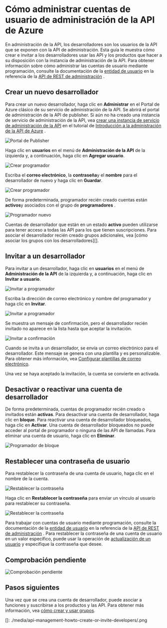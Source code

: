<properties 
    pageTitle="Cómo administrar cuentas de usuario de administración de la API de Azure | Microsoft Azure" 
    description="Aprenda a crear o invitar a los usuarios de administración de la API de Azure" 
    services="api-management" 
    documentationCenter="" 
    authors="steved0x" 
    manager="erikre" 
    editor=""/>

<tags 
    ms.service="api-management" 
    ms.workload="mobile" 
    ms.tgt_pltfrm="na" 
    ms.devlang="na" 
    ms.topic="article" 
    ms.date="10/25/2016" 
    ms.author="sdanie"/>

# <a name="how-to-manage-user-accounts-in-azure-api-management"></a>Cómo administrar cuentas de usuario de administración de la API de Azure

En administración de la API, los desarrolladores son los usuarios de la API que se exponen con la API de administración. Esta guía le muestra cómo crear e invitar a los desarrolladores usar las API y los productos que hacer a su disposición con la instancia de administración de la API. Para obtener información sobre cómo administrar las cuentas de usuario mediante programación, consulte la documentación de la [entidad de usuario](https://msdn.microsoft.com/library/azure/dn776330.aspx) en la referencia de la [API de REST de administración](https://msdn.microsoft.com/library/azure/dn776326.aspx) .

## <a name="create-developer"> </a>Crear un nuevo desarrollador

Para crear un nuevo desarrollador, haga clic en **Administrar** en el Portal de Azure clásico de su servicio de administración de la API. Se abrirá el portal de administración de la API de publisher. Si aún no ha creado una instancia de servicio de administración de la API, vea [crear una instancia de servicio de administración de la API][] en el tutorial de [Introducción a la administración de la API de Azure][] .

![Portal de Publisher][api-management-management-console]

Haga clic en **usuarios** en el menú de **Administración de la API** de la izquierda y, a continuación, haga clic en **Agregar usuario**.

![Crear programador][api-management-create-developer]

Escriba el **correo electrónico**, la **contraseña**y el **nombre** para el desarrollador de nuevo y haga clic en **Guardar**.

![Crear programador][api-management-add-new-user]

De forma predeterminada, programador recién creado cuentas están **activos**y asociados con el grupo de **programadores** .

![Programador nuevo][api-management-new-developer]

Cuentas de desarrollador que están en un estado **activo** pueden utilizarse para tener acceso a todas las API para los que tienen suscripciones. Para asociar el desarrollador recién creado grupos adicionales, vea [cómo asociar los grupos con los desarrolladores][].

## <a name="invite-developer"> </a>Invitar a un desarrollador

Para invitar a un desarrollador, haga clic en **usuarios** en el menú de **Administración de la API** de la izquierda y, a continuación, haga clic en **Invitar a usuario**.

![Invitar a programador][api-management-invite-developer]

Escriba la dirección de correo electrónico y nombre del programador y haga clic en **Invitar**.

![Invitar a programador][api-management-invite-developer-window]

Se muestra un mensaje de confirmación, pero el desarrollador recién invitado no aparece en la lista hasta que aceptar la invitación. 

![Invitar a confirmación][api-management-invite-developer-confirmation]

Cuando se invita a un desarrollador, se envía un correo electrónico para el desarrollador. Este mensaje se genera con una plantilla y es personalizable. Para obtener más información, vea [Configurar plantillas de correo electrónico][].

Una vez se haya aceptado la invitación, la cuenta se convierte en activada.

## <a name="block-developer"></a> Desactivar o reactivar una cuenta de desarrollador

De forma predeterminada, cuentas de programador recién creado o invitados están **activas**. Para desactivar una cuenta de desarrollador, haga clic en **bloque**. Para reactivar una cuenta de desarrollador bloqueados, haga clic en **Activar**. Una cuenta de desarrollador bloqueados no puede acceder al portal de programador o ninguna de las API de llamadas. Para eliminar una cuenta de usuario, haga clic en **Eliminar**.

![Programador de bloque][api-management-new-developer]

## <a name="reset-a-user-password"></a>Restablecer una contraseña de usuario

Para restablecer la contraseña de una cuenta de usuario, haga clic en el nombre de la cuenta.

![Restablecer la contraseña][api-management-view-developer]

Haga clic en **Restablecer la contraseña** para enviar un vínculo al usuario para restablecer su contraseña.

![Restablecer la contraseña][api-management-reset-password]

Para trabajar con cuentas de usuario mediante programación, consulte la documentación de la [entidad de usuario](https://msdn.microsoft.com/library/azure/dn776330.aspx) en la referencia de la [API de REST de administración](https://msdn.microsoft.com/library/azure/dn776326.aspx) . Para restablecer la contraseña de una cuenta de usuario en un valor específico, puede usar la operación de [actualización de un usuario](https://msdn.microsoft.com/library/azure/dn776330.aspx#UpdateUser) y especifique la contraseña que desee.

## <a name="pending-verification"></a>Comprobación pendiente

![Comprobación pendiente][api-management-pending-verification]

## <a name="next-steps"> </a>Pasos siguientes

Una vez que se crea una cuenta de desarrollador, puede asociar a funciones y suscribirse a los productos y las API. Para obtener más información, vea [cómo crear y usar grupos][].


[api-management-management-console]: ./media/api-management-howto-create-or-invite-developers/api-management-management-console.png
[api-management-add-new-user]: ./media/api-management-howto-create-or-invite-developers/api-management-add-new-user.png
[api-management-create-developer]: ./media/api-management-howto-create-or-invite-developers/api-management-create-developer.png
[api-management-invite-developer]: ./media/api-management-howto-create-or-invite-developers/api-management-invite-developer.png
[api-management-new-developer]: ./media/api-management-howto-create-or-invite-developers/api-management-new-developer.png
[api-management-invite-developer-window]: ./media/api-management-howto-create-or-invite-developers/api-management-invite-developer-window.png
[api-management-invite-developer-confirmation]: ./media/api-management-howto-create-or-invite-developers/api-management-invite-developer-confirmation.png
[api-management-pending-verification]: ./media/api-management-howto-create-or-invite-developers/api-management-pending-verification.png
[api-management-view-developer]: ./media/api-management-howto-create-or-invite-developers/api-management-view-developer.png
[api-management-reset-password]: ./media/api-management-howto-create-or-invite-developers/api-management-reset-password.png
[]: ./media/api-management-howto-create-or-invite-developers/.png



[Create a new developer]: #create-developer
[Invite a developer]: #invite-developer
[Deactivate or reactivate a developer account]: #block-developer
[Next steps]: #next-steps
[Cómo crear y usar grupos]: api-management-howto-create-groups.md
[Cómo asociar los grupos a los desarrolladores]: api-management-howto-create-groups.md#associate-group-developer

[Introducción a la administración de la API de Azure]: api-management-get-started.md
[Crear una instancia de servicio de administración de la API]: api-management-get-started.md#create-service-instance
[Configurar plantillas de correo electrónico]: api-management-howto-configure-notifications.md#email-templates